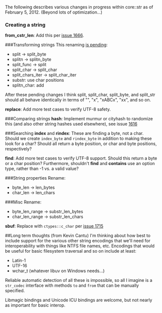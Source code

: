 The following describes various changes in progress within core::str as of February 5, 2012.  (Beyond lots of optimization...)

### Creating a string
**from_cstr_len**: Add this per [issue 1666](https://github.com/mozilla/rust/issues/1666).

###Transforming strings
This renaming [is pending](https://github.com/mozilla/rust/pull/1754):

* split -> split_byte
* splitn -> splitn_byte
* split_func -> split
* split_char -> split_char
* split_chars_iter -> split_char_iter
* substr: use char positions
* splitn_char: add


After these pending changes I think split, split_char, split_byte, and split_str should all behave identically in terms of "", "x", "xABCx", "xx", and so on.

**replace**: Add more test cases to verify UTF-8 safety.

###Comparing strings
**hash**: Implement murmur or cityhash to randomize this (and also other string hashes used elsewhere), see issue [1616](https://github.com/mozilla/rust/issues/1616)

###Searching
**index** and **rindex**: These are finding a byte, not a char.  Should we create `index_byte` and `rindex_byte` in addition to making these look for a char?  Should all return a byte position, or char and byte positions, respectively?

**find**: Add more test cases to verify UTF-8 support.  Should this return a byte or a char position?  Furthermore, shouldn't **find** and **contains** use an option type, rather than -1 vs. a valid value?

###String properties
Rename:

* byte_len -> len_bytes
* char_len -> len_chars

###Misc
Rename:

* byte_len_range -> substr_len_bytes
* char_len_range -> substr_len_chars

**sbuf**: Replace with `ctypes::c_char` per [issue 1715](https://github.com/mozilla/rust/issues/1715)

##Long term thoughts (from Kevin Cantu)
I'm thinking about how best to include support for the various other string encodings that we'll need for interoperability with things like NTFS file names, etc.  Encodings that would be useful for basic filesystem traversal and so on include at least:

* Latin-1
* UTF-16
* wchar_t (whatever libuv on Windows needs...)

Reliable automatic detection of all these is impossible, so all I imagine is a `str_codec` interface with methods `to` and `from` that can be manually specified.

Libmagic bindings and Unicode ICU bindings are welcome, but not nearly as important for basic interop.